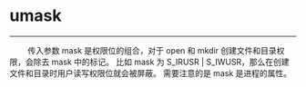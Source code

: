 # umask
***

&emsp;&emsp;
传入参数 mask 是权限位的组合，对于 open 和 mkdir 创建文件和目录权限，会除去 mask 中的标记。
比如 mask 为 S\_IRUSR | S\_IWUSR，那么在创建文件和目录时用户读写权限位就会被屏蔽。
需要注意的是 mask 是进程的属性。